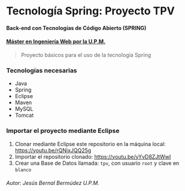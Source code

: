 # Tecnología Spring: Proyecto TPV
#### Back-end con Tecnologías de Código Abierto (SPRING)
#### [Máster en Ingeniería Web por la U.P.M.](http://miw.etsisi.upm.es)

> Proyecto básicos para el uso de la tecnología Spring

### Tecnologías necesarias
* Java
* Spring
* Eclipse
* Maven
* MySQL
* Tomcat


### Importar el proyecto mediante Eclipse
1. Clonar mediante Eclipse este repositorio en la máquina local: https://youtu.be/rQNixJQQ25g
1. Importar el repositorio clonado: https://youtu.be/yYvD8ZJtWwI
1. Crear una Base de Datos llamada: `tpv`, con usuario `root` y clave en `blanco`


###### Autor: Jesús Bernal Bermúdez U.P.M.

